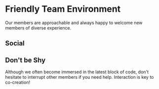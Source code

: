 # Friendly Team Environment

Our members are approachable and always happy to welcome new members of diverse experience.

## Social

## Don't be Shy
Although we often become immersed in the latest block of code, don't hesitate to interrupt other members if you need help. Interaction is key to co-creation!
